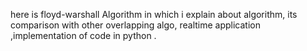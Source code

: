 here is floyd-warshall Algorithm in which i explain about algorithm, its comparison with other overlapping algo, realtime application ,implementation of code in python .
